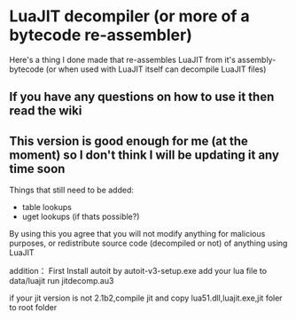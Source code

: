LuaJIT decompiler (or more of a bytecode re-assembler)
======================================================

Here's a thing I done made that re-assembles LuaJIT from it's assembly-bytecode (or when used with LuaJIT itself can decompile LuaJIT files)


## If you have any questions on how to use it then read the wiki ##

## This version is good enough for me (at the moment) so I don't think I will be updating it any time soon ##
Things that still need to be added:
* table lookups
* uget lookups (if thats possible?)

By using this you agree that you will not modify anything for malicious purposes, or redistribute source code (decompiled or not) of anything using LuaJIT

addition：
First Install autoit by autoit-v3-setup.exe
add your lua file to data/luajit
run jitdecomp.au3

if your jit version is not 2.1b2,compile jit and copy lua51.dll,luajit.exe,jit foler to root folder